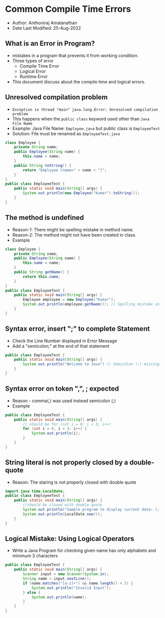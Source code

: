 # Common Compile Time Errors
- Author: Anthoniraj Amalanathan
- Date Last Modified: 25-Aug-2022

## What is an Error in Program?
- mistakes in a program that prevents it from working condition.
- Three types of error
    - Compile Time Error
    - Logical Error
    - Runtime Error
- This document discuss about the compile time and logical errors.

## Unresolved compilation problem
- `Exception in thread "main" java.lang.Error: Unresolved compilation problem`
- This happens when the `public class` keyword used other than `Java File Name`
- Example: Java File Name: `Employee.java` but public class is `EmployeeTest`
- Solution: File must be renamed as `EmployeeTest.java`
```java
class Employee {
    private String name;
    public Employee(String name) {
        this.name = name;
    }
    public String toString() {
        return "Employee [name=" + name + "]";
    }
}
public class EmployeeTest {
    public static void main(String[] args) {
        System.out.println(new Employee("Kumar").toString());
    }
}
```

## The method is undefined
- Reason-1: There might be spelling mistake in method name.
- Reason-2: The method might not have been created in class.
- Example
```java
class Employee {
    private String name;
    public Employee(String name) {
        this.name = name;
    }
    public String getName() {
        return this.name;
    }
}
public class EmployeeTest {
    public static void main(String[] args) {
        Employee employee = new Employee("Kumar");
        System.out.println(employee.getNaem()); // Spelling mistake in method name
    }
}
```

## Syntax error, insert ";" to complete Statement
- Check the Line Number displayed in Error Message
- Add a "semicolon;" at the end of that statement
```java
public class EmployeeTest {
    public static void main(String[] args) {
        System.out.println("Welcome to Java") // Semicolon (;) missing
    }
}
```

## Syntax error on token ",", ; expected
- Reason - comma(,) was used instead semicolon (;)
- Example
```java
public class EmployeeTest {
    public static void main(String[] args) {
        // should be for (int i = 0; i < 3; i++) 
        for (int i = 0, i < 3; i++) { 
            System.out.println(i);
        }
    }
}
```

## String literal is not properly closed by a double-quote
- Reason: The staring is not properly closed with double quote
```java
import java.time.LocalDate;
public class EmployeeTest {
    public static void main(String[] args) {
        //should be closed with double quote
        System.out.println("Sample program to display current date: ); 
        System.out.println(LocalDate.now());
    }
}
```

## Logical Mistake: Using Logical Operators
- Write a Java Program for checking given name has only alphabets and minimum 3 characters
```java
public class EmployeeTest {
    public static void main(String[] args) {
        Scanner input = new Scanner(System.in);
        String name = input.nextLine();
        if (name.matches("[a-z]+") && name.length() < 3) {
            System.out.println("Invalid Input");
        } else {
            System.out.println(name);
        }
    }
}
```
